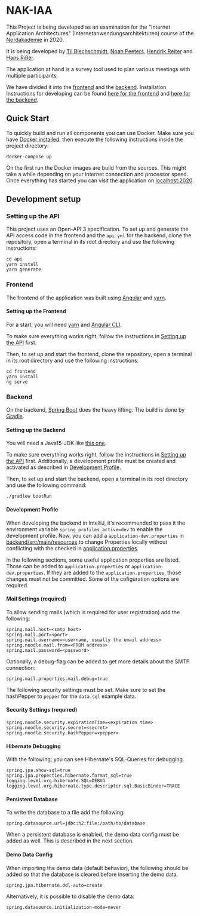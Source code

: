 # NAK-IAA
This Project is being developed as an examination for the
"Internet Application Architectures" (Internetanwendungsarchitekturen) course of the
[Nordakademie](https://www.nordakademie.de) in 2020.

It is being developed by [Til Blechschmidt](https://github.com/TilBlechschmidt),
[Noah Peeters](https://github.com/NoahPeeters), [Hendrik Reiter](https://github.com/HenryWedge)
and [Hans Rißer](https://github.com/hpr1999).

The application at hand is a survey tool used to plan various meetings
with multiple participants.

We have divided it into the [frontend](/frontend) and the [backend](backend).
Installation Instructions for developing can be found
[here for the frontend](#setting-up-the-frontend) and
[here for the backend](#setting-up-the-backend).

## Quick Start

To quickly build and run all components you can use Docker. Make sure you have [Docker installed](https://www.docker.com/products/docker-desktop),
then execute the following instructions inside the project directory:

```shell script
docker-compose up
```

On the first run the Docker images are build from the sources. This might take a while depending on your internet connection and processor speed.
Once everything has started you can visit the application on [localhost:2020](http://localhost:2020).

## Development setup

### Setting up the API

This project uses an Open-API 3 specification.
To set up and generate the API access code in the frontend and the `api.yml` for the backend,
clone the repository, open a terminal in its root directory and use the following instructions:

```shell script
cd api
yarn install
yarn generate
```

### Frontend

The frontend of the application was built using [Angular](https://angular.io)
and [yarn](https://classic.yarnpkg.com/en/).

#### Setting up the Frontend

For a start, you will need
[yarn](https://classic.yarnpkg.com/en/docs/install/) and [Angular CLI](https://cli.angular.io).

To make sure everything works right, follow the instructions in [Setting up the API](#setting-up-the-api) first.

Then, to set up and start the frontend, clone the repository,
open a terminal in its root directory and use the following instructions:

```shell script
cd frontend
yarn install
ng serve
```

### Backend

On the backend, [Spring Boot](https://spring.io/projects/spring-boot) does the heavy lifting.
The build is done by [Gradle](https://gradle.org).

#### Setting up the Backend

You will need a Java15-JDK like
[this one](https://adoptopenjdk.net/?variant=openjdk15&jvmVariant=hotspot).

To make sure everything works right, follow the instructions in [Setting up the API](#setting-up-the-api) first.
Additionally, a development profile must be created and activated as described in [Development Profile](#development-profile).

Then, to set up and start the backend, open a terminal in its root directory and use the following command:

```shell script
./gradlew bootRun
```

#### Development Profile

When developing the backend in IntelliJ, it's recommended to pass
it the environment variable `spring_profiles_active=dev` to enable
the development profile.
Now, you can add a `application-dev.properties`
in [backend/src/main/resources](backend/src/main/resources) to change
Properties locally without conflicting with the checked in
[application.properties](backend/src/main/resources/application.properties).

In the following sections, some useful application properties are listed.
Those can be added to `application.properties` or `application-dev.properties`.
If they are added to the `application.properties`, those changes must not be committed.
Some of the cofiguration options are required.

#### Mail Settings (required)

To allow sending mails (which is required for user registration) add the following:

 ```properties
 spring.mail.host=<smtp host>
 spring.mail.port=<port>
 spring.mail.username=<username, usually the email address>
 spring.noodle.mail.from=<FROM address>
 spring.mail.password=<password>
 ```

Optionally, a debug-flag can be added to get more details about the SMTP connection:

```properties
spring.mail.properties.mail.debug=true
```

The following security settings must be set. Make sure to set the hashPepper to `pepper` for the `data.sql` example data.

#### Security Settings (required)
```properties
spring.noodle.security.expirationTime=<expiration time>
spring.noodle.security.secret=<secret>
spring.noodle.security.hashPepper=<pepper>
```

#### Hibernate Debugging

With the following, you can see Hibernate's SQL-Queries for debugging.

```properties
spring.jpa.show-sql=true
spring.jpa.properties.hibernate.format_sql=true
logging.level.org.hibernate.SQL=DEBUG
logging.level.org.hibernate.type.descriptor.sql.BasicBinder=TRACE
```

#### Persistent Database

To write the database to a file add the following:

```properties
spring.datasource.url=jdbc:h2:file:/path/to/database
```

When a persistent database is enabled, the demo data config must be added as well.
This is described in the next section.

#### Demo Data Config

When importing the demo data (default behavior), the following should be
added so that the database is cleared before inserting the demo data.
```properties
spring.jpa.hibernate.ddl-auto=create
```

Alternatively, it is possible to disable the demo data:
```properties
spring.datasource.initialization-mode=never
```
